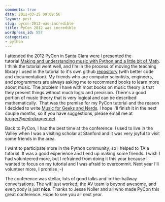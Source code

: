 ```yaml
---
comments: true
date: 2012-03-25 00:09:56
layout: post
slug: pycon-2012-was-incredible
title: PyCon 2012 was incredible
wordpress_id: 557
categories:
- python
---
```


I attended the 2012 PyCon in Santa Clara were I presented the tutorial [Making and understanding music with Python and a little bit of Math](https://us.pycon.org/2012/schedule/presentation/148/). I think the tutorial went well, and I'm in the process of moving the teaching library I used in the tutorial to it's own github [repository](https://github.com/kroger/pyknon) (with better code and documentation). My friends who are computer scientists, engineers, and programmers are always asking me to recommend books to learn more about music. The problem I have with most books on music theory is that they present things without much logic and precision. There's a good portion of music theory that is very logical and can be described mathematically.  That was the premise for my PyCon tutorial and the reason I decided to write [Music for Geeks and Nerds](http://musicforgeeksandnerds.com/). I hope I'll finish it in the next couple months, so if you have suggestions, please email me at kroger@pedrokroger.net.

<!-- more -->

Back to PyCon, I had the best time at the conference. I used to live in the Valley when I was a visiting scholar at Stanford and it was very joyful to visit some friends in the area.

I want to participate more in the Python community, so I helped to TA a tutorial. It was a good experience and I end up making some friends. I wish I had volunteered more, but I refrained from doing it this year because I wanted to focus on my tutorial and I was afraid to overcommit. Next year I'll volunteer more, I promise ;-)

The conference was stellar, lots of good talks and in-the-hallway conversations. The wifi just worked, the AV team is beyond awesome, and everybody is just **nice**. Thanks to Jesse Noller and all who made PyCon this great conference. Hope to see you all next year.
